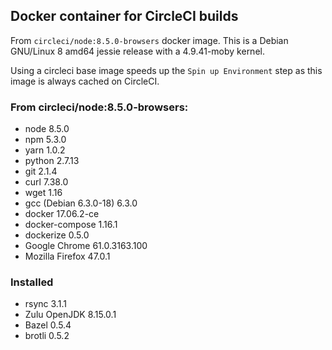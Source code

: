## Docker container for CircleCI builds

From `circleci/node:8.5.0-browsers` docker image. This is a Debian GNU/Linux 8 amd64 jessie release with a 4.9.41-moby kernel.

Using a circleci base image speeds up the `Spin up Environment` step as this image is always cached on CircleCI.

### From circleci/node:8.5.0-browsers:

* node 8.5.0
* npm 5.3.0
* yarn 1.0.2
* python 2.7.13
* git 2.1.4
* curl 7.38.0
* wget 1.16
* gcc (Debian 6.3.0-18) 6.3.0
* docker 17.06.2-ce
* docker-compose 1.16.1
* dockerize 0.5.0
* Google Chrome 61.0.3163.100
* Mozilla Firefox 47.0.1

### Installed

* rsync 3.1.1
* Zulu OpenJDK 8.15.0.1
* Bazel 0.5.4
* brotli 0.5.2
